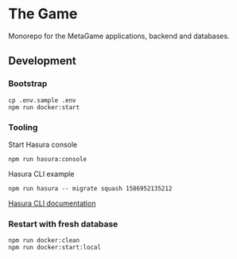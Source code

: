 # The Game

Monorepo for the MetaGame applications, backend and databases.


## Development

### Bootstrap

```shell script
cp .env.sample .env
npm run docker:start
```

### Tooling

Start Hasura console

```shell script
npm run hasura:console
```

Hasura CLI example

```shell script
npm run hasura -- migrate squash 1586952135212
```

[Hasura CLI documentation](https://hasura.io/docs/1.0/graphql/manual/hasura-cli/index.html)

### Restart with fresh database

```shell script
npm run docker:clean
npm run docker:start:local
```
